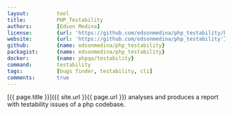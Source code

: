 ```yaml
---
layout:         tool
title:          PHP_Testability
authors:        [Edson Medina]
license:        {url: 'https://github.com/edsonmedina/php_testability/blob/master/LICENSE', label: 'GNU General Public License v2.0'}
website:        {url: 'https://github.com/edsonmedina/php_testability'}
github:         {name: edsonmedina/php_testability}
packagist:      {name: edsonmedina/php_testability}          
docker:         {name: phpqa/testability}     
command:        testability 
tags:           [bugs finder, testability, cli] 
comments:       true
---
```


[{{ page.title }}]({{ site.url }}{{ page.url }}) analyses and produces a report with testability issues of a php codebase.

<!--more--> 
